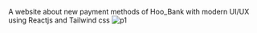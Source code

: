 A website about new payment methods of Hoo_Bank with modern UI/UX using Reactjs and Tailwind css
![p1](https://github.com/Sen-Yam/Payment/assets/96739035/9427112b-b2c9-4a89-9941-a4d66acb05e8)

